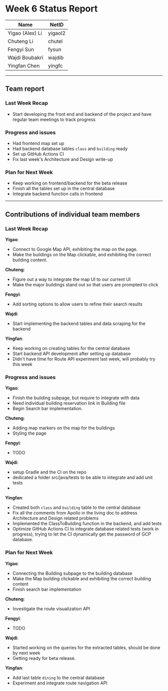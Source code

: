 # Week 6 Status Report

| Name            | NetID   |
| --------------- | ------- |
| Yigao (Alex) Li | yigaol2 |
| Chuteng Li      | chutel  |
| Fengyi Sun      | fysun   |
| Wajdi Boubakri  | wajdib  |
| Yingfan Chen    | yingfc  |

---

## Team report

### Last Week Recap

- Start developing the front end and backend of the project and have regular team meetings to track progress

### Progress and issues

- Had frontend map set up
- Had backend database tables `class` and `building` ready
- Set up GitHub Actions CI
- Fix last week's Architecture and Design write-up

### Plan for Next Week

- Keep working on frontend/backend for the beta release
- Finish all the tables set up in the central database
- Integrate backend function calls in frontend

---

## Contributions of individual team members

### Last Week Recap

**Yigao**:

- Connect to Google Map API, exhibiting the map on the page.
- Make the buildings on the Map clickable, and exhibiting the correct building content.

**Chuteng**:

- Figure out a way to integrate the map UI to our current UI
- Make the major buildings stand out so that users are prompted to click

**Fengyi**:

- Add sorting options to allow users to refine their search results

**Wajdi**:

- Start implementing the backend tables and data scraping for the backend

**Yingfan**:

- Keep working on creating tables for the central database
- Start backend API development after setting up database
- Didn't have time for Route API experiment last week, will probably try this week

### Progress and issues

**Yigao**:

- Finish the building subpage, but require to integrate with data
- Need individual building reservation link in Building file
- Begin Search bar implementation.

**Chuteng**:

- Adding map markers on the map for the buildings
- Styling the page

**Fengyi**:

- TODO

**Wajdi**:

- setup Gradle and the CI on the repo
- dedicated a folder src/java/tests to be able to integrate and add unit tests
- 

**Yingfan**:

- Created both `class` and `building` table to the central database
- Fix all the comments from Apollo in the living doc to address Architecture and Design related problems
- Implemented the ClassToBuilding function in the backend, and add tests
- Optimize GitHub Actions CI to integrate database related tests (work in progress), trying to let the CI dynamically get the password of GCP database.

### Plan for Next Week

**Yigao**:

- Connecting the Building subpage to the building database
- Make the Map building clickable and exhibiting the correct building content
- Finish search bar implementation

**Chuteng**:

- Investigate the route visualization API

**Fengyi**:

- TODO

**Wajdi**:

- Started working on the queries for the extracted tables, should be done by next week
- Getting ready for beta release.

**Yingfan**:

- Add last table `dining` to the central database
- Experiment and integrate route navigation API
